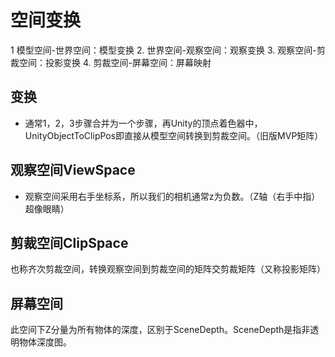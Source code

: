 # 空间变换
1 模型空间-世界空间：模型变换
2. 世界空间-观察空间：观察变换
3. 观察空间-剪裁空间：投影变换
4. 剪裁空间-屏幕空间：屏幕映射
## 变换
* 通常1，2，3步骤合并为一个步骤，再Unity的顶点着色器中，UnityObjectToClipPos即直接从模型空间转换到剪裁空间。（旧版MVP矩阵）

## 观察空间ViewSpace
* 观察空间采用右手坐标系，所以我们的相机通常z为负数。（Z轴（右手中指）超像眼睛）
## 剪裁空间ClipSpace
也称齐次剪裁空间，转换观察空间到剪裁空间的矩阵交剪裁矩阵（又称投影矩阵）
## 屏幕空间
此空间下Z分量为所有物体的深度，区别于SceneDepth。SceneDepth是指非透明物体深度图。
